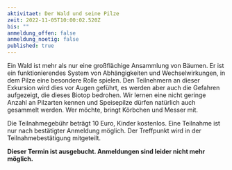```yaml
---
aktivitaet: Der Wald und seine Pilze
zeit: 2022-11-05T10:00:02.520Z
bis: ""
anmeldung_offen: false
anmeldung_noetig: false
published: true
---
```

Ein Wald ist mehr als nur eine großflächige Ansammlung von Bäumen. Er ist ein funktionierendes System von Abhängigkeiten und Wechselwirkungen, in dem Pilze eine besondere Rolle spielen. Den Teilnehmern an dieser Exkursion wird dies vor Augen geführt, es werden aber auch die Gefahren aufgezeigt, die dieses Biotop bedrohen. Wir lernen eine nicht geringe Anzahl an Pilzarten kennen und Speisepilze dürfen natürlich auch gesammelt werden. Wer möchte, bringt Körbchen und Messer mit.

Die Teilnahmegebühr beträgt 10 Euro, Kinder kostenlos. Eine Teilnahme ist nur nach bestätigter Anmeldung möglich. Der Treffpunkt wird in der Teilnahmebestätigung mitgeteilt.

**Dieser Termin ist ausgebucht. Anmeldungen sind leider nicht mehr möglich.**